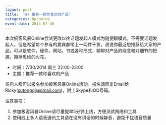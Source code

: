 ```yaml
---
layout: post
title:  "#7 推荐一款你喜欢的产品"
categories: Upcoming
event-date: 2014-07-30
---
```

本次极客风暴Online尝试更改以往话题发起人模式为随便聊模式。不需要话题发起人，但是希望每个参与的嘉宾都带上一两件干货，说说你最近想推荐给大家的产品，可以是软件，硬件，网站，书或各种形式，聊聊对产品的理念和对细节的把握，擦擦思维的火花。

- 时间：7/30/2014 周三 22:00-23:00
- 主题：推荐一款你喜欢的产品

任何人都可以报名参加极客风暴Online活动。报名请回复Email给Ricky(sutongqi@gmail.com)，附上Skype和QQ号码。

注意事项：

1. 参加极客风暴Online请尽量提早5分钟上线，方便测试网络和工具
2. 使用线上多人语音通讯工具请在没有讲话的时候静音，避免干扰语音质量
